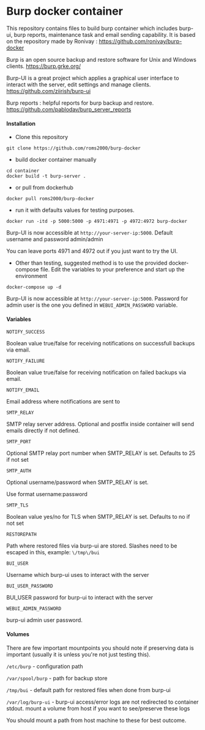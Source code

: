 # Burp docker container

This repository contains files to build burp container which includes burp-ui, burp reports, maintenance task and email sending capability.
It is based on the repository made by Ronivay : https://github.com/ronivay/burp-docker

Burp is an open source backup and restore software for Unix and Windows clients.
https://burp.grke.org/

Burp-UI is a great project which applies a graphical user interface to interact with the server, edit settings and manage clients.
https://github.com/ziirish/burp-ui

Burp reports : helpful reports for burp backup and restore.
https://github.com/pablodav/burp_server_reports

#### Installation

- Clone this repository
```
git clone https://github.com/roms2000/burp-docker
```

- build docker container manually

```
cd container
docker build -t burp-server .
```

- or pull from dockerhub

```
docker pull roms2000/burp-docker
```

- run it with defaults values for testing purposes. 

```
docker run -itd -p 5000:5000 -p 4971:4971 -p 4972:4972 burp-docker
```

Burp-UI is now accessible at `http://your-server-ip:5000`. Default username and password admin/admin

You can leave ports 4971 and 4972 out if you just want to try the UI.

- Other than testing, suggested method is to use the provided docker-compose file. Edit the variables to your preference and start up the environment

```
docker-compose up -d
```
Burp-UI is now accessible at `http://your-server-ip:5000`. Password for admin user is the one you defined in `WEBUI_ADMIN_PASSWORD` variable.

#### Variables

`NOTIFY_SUCCESS` 

Boolean value true/false for receiving notifications on successfull backups via email. 

`NOTIFY_FAILURE`

Boolean value true/false for receiving notification on failed backups via email.

`NOTIFY_EMAIL`

Email address where notifications are sent to

`SMTP_RELAY`

SMTP relay server address. Optional and postfix inside container will send emails directly if not defined.

`SMTP_PORT`

Optional SMTP relay port number when SMTP_RELAY is set. Defaults to 25 if not set

`SMTP_AUTH`

Optional username/password when SMTP_RELAY is set.

Use format username:password

`SMTP_TLS`

Boolean value yes/no for TLS when SMTP_RELAY is set. Defaults to no if not set

`RESTOREPATH`

Path where restored files via burp-ui are stored. Slashes need to be escaped in this, example: `\/tmp\/bui`

`BUI_USER`

Username which burp-ui uses to interact with the server

`BUI_USER_PASSWORD`

BUI_USER password for burp-ui to interact with the server

`WEBUI_ADMIN_PASSWORD`

burp-ui admin user password. 

#### Volumes

There are few important mountpoints you should note if preserving data is important (usually it is unless you're not just testing this).

`/etc/burp` - configuration path

`/var/spool/burp` - path for backup store

`/tmp/bui` - default path for restored files when done from burp-ui

`/var/log/burp-ui` - burp-ui access/error logs are not redirected to container stdout. mount a volume from host if you want to see/preserve these logs

You should mount a path from host machine to these for best outcome.

